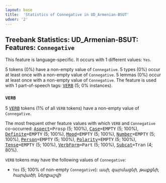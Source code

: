 ```yaml
---
layout: base
title:  'Statistics of Connegative in UD_Armenian-BSUT'
udver: '2'
---
```


## Treebank Statistics: UD_Armenian-BSUT: Features: `Connegative`

This feature is language-specific.
It occurs with 1 different values: `Yes`.

5 tokens (0%) have a non-empty value of `Connegative`.
5 types (0%) occur at least once with a non-empty value of `Connegative`.
5 lemmas (0%) occur at least once with a non-empty value of `Connegative`.
The feature is used with 1 part-of-speech tags: <tt><a href="hy_bsut-pos-VERB.html">VERB</a></tt> (5; 0% instances).

### `VERB`

5 <tt><a href="hy_bsut-pos-VERB.html">VERB</a></tt> tokens (1% of all `VERB` tokens) have a non-empty value of `Connegative`.

The most frequent other feature values with which `VERB` and `Connegative` co-occurred: <tt><a href="hy_bsut-feat-Aspect.html">Aspect</a></tt><tt>=Prosp</tt> (5; 100%), <tt><a href="hy_bsut-feat-Case.html">Case</a></tt><tt>=EMPTY</tt> (5; 100%), <tt><a href="hy_bsut-feat-Definite.html">Definite</a></tt><tt>=EMPTY</tt> (5; 100%), <tt><a href="hy_bsut-feat-Mood.html">Mood</a></tt><tt>=EMPTY</tt> (5; 100%), <tt><a href="hy_bsut-feat-Number.html">Number</a></tt><tt>=EMPTY</tt> (5; 100%), <tt><a href="hy_bsut-feat-Person.html">Person</a></tt><tt>=EMPTY</tt> (5; 100%), <tt><a href="hy_bsut-feat-Polarity.html">Polarity</a></tt><tt>=EMPTY</tt> (5; 100%), <tt><a href="hy_bsut-feat-Tense.html">Tense</a></tt><tt>=EMPTY</tt> (5; 100%), <tt><a href="hy_bsut-feat-VerbForm.html">VerbForm</a></tt><tt>=Part</tt> (5; 100%), <tt><a href="hy_bsut-feat-Subcat.html">Subcat</a></tt><tt>=Tran</tt> (4; 80%).

`VERB` tokens may have the following values of `Connegative`:

* `Yes` (5; 100% of non-empty `Connegative`): <em>ասի, զարմացնի, թաքցնի, հարվածի, ներքաշվի</em>

